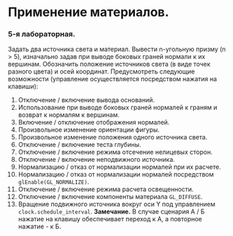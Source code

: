 # Применение материалов.
### 5-я лабораторная.
Задать два источника света и материал.
Вывести n-угольную призму (n > 5), изначально задав при выводе боковых граней нормали к их вершинам.
Обозначить положение источников света (в виде точек разного цвета) и осей координат.
Предусмотреть следующие возможности (управление осуществляется посредством нажатия на клавиши): 
1. Отключение / включение вывода оснований. 
2. Использование при выводе боковых граней нормалей к граням и возврат к нормалям к вершинам. 
3. Включение / отключение отображения нормалей. 
4. Произвольное изменение ориентации фигуры. 
5. Произвольное изменение положения одного источника света. 
6. Отключение / включение теста глубины. 
7. Отключение / включение режима отсечение нелицевых сторон. 
8. Отключение / включение неподвижного источника. 
9. Нормализацию / отказ от нормализации нормалей при их расчете. 
10. Нормализацию / отказ от нормализации нормалей посредством `glEnable(GL_NORMALIZE)`. 
11. Отключение / включение режима расчета освещенности. 
12. Отключение / включение компоненты материала `GL_DIFFUSE`. 
13. Вращение подвижного источника вокруг оси Y под управлением `clock.schedule_interval`. 
__Замечание.__ В случае сценария А / Б нажатие на клавишу обеспечивает переход к А, а повторное нажатие - к Б. 

